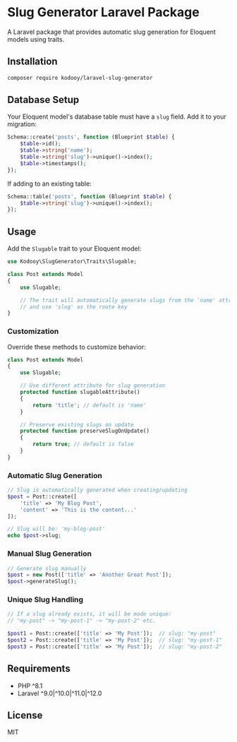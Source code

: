 # Slug Generator Laravel Package

A Laravel package that provides automatic slug generation for Eloquent models using traits.

## Installation

```bash
composer require kodooy/laravel-slug-generator
```

## Database Setup

Your Eloquent model's database table must have a `slug` field. Add it to your migration:

```php
Schema::create('posts', function (Blueprint $table) {
    $table->id();
    $table->string('name');
    $table->string('slug')->unique()->index();
    $table->timestamps();
});
```

If adding to an existing table:

```php
Schema::table('posts', function (Blueprint $table) {
    $table->string('slug')->unique()->index();
});
```

## Usage

Add the `Slugable` trait to your Eloquent model:

```php
use Kodooy\SlugGenerator\Traits\Slugable;

class Post extends Model
{
    use Slugable;

    // The trait will automatically generate slugs from the 'name' attribute
    // and use 'slug' as the route key
}
```

### Customization

Override these methods to customize behavior:

```php
class Post extends Model
{
    use Slugable;

    // Use different attribute for slug generation
    protected function slugableAttribute()
    {
        return 'title'; // default is 'name'
    }

    // Preserve existing slugs on update
    protected function preserveSlugOnUpdate()
    {
        return true; // default is false
    }
}
```

### Automatic Slug Generation

```php
// Slug is automatically generated when creating/updating
$post = Post::create([
    'title' => 'My Blog Post',
    'content' => 'This is the content...'
]);

// Slug will be: 'my-blog-post'
echo $post->slug;
```

### Manual Slug Generation

```php
// Generate slug manually
$post = new Post(['title' => 'Another Great Post']);
$post->generateSlug();
```

### Unique Slug Handling

```php
// If a slug already exists, it will be made unique:
// "my-post" -> "my-post-1" -> "my-post-2" etc.

$post1 = Post::create(['title' => 'My Post']);  // slug: "my-post"
$post2 = Post::create(['title' => 'My Post']);  // slug: "my-post-1"
$post3 = Post::create(['title' => 'My Post']);  // slug: "my-post-2"
```

## Requirements

- PHP ^8.1
- Laravel ^9.0|^10.0|^11.0|^12.0

## License

MIT